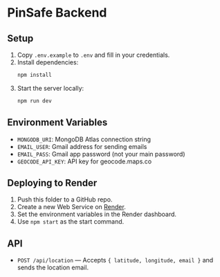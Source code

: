 # PinSafe Backend

## Setup

1. Copy `.env.example` to `.env` and fill in your credentials.
2. Install dependencies:
   ```bash
   npm install
   ```
3. Start the server locally:
   ```bash
   npm run dev
   ```

## Environment Variables
- `MONGODB_URI`: MongoDB Atlas connection string
- `EMAIL_USER`: Gmail address for sending emails
- `EMAIL_PASS`: Gmail app password (not your main password)
- `GEOCODE_API_KEY`: API key for geocode.maps.co

## Deploying to Render
1. Push this folder to a GitHub repo.
2. Create a new Web Service on [Render](https://render.com/).
3. Set the environment variables in the Render dashboard.
4. Use `npm start` as the start command.

## API
- `POST /api/location` — Accepts `{ latitude, longitude, email }` and sends the location email. 